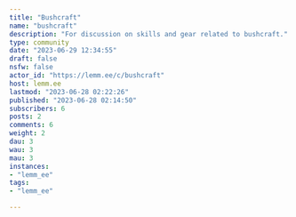 ```yaml
---
title: "Bushcraft" 
name: "bushcraft"
description: "For discussion on skills and gear related to bushcraft."
type: community
date: "2023-06-29 12:34:55"
draft: false
nsfw: false
actor_id: "https://lemm.ee/c/bushcraft"
host: lemm.ee
lastmod: "2023-06-28 02:22:26"
published: "2023-06-28 02:14:50"
subscribers: 6
posts: 2
comments: 6
weight: 2
dau: 3
wau: 3
mau: 3
instances:
- "lemm_ee"
tags: 
- "lemm_ee"

---
```


